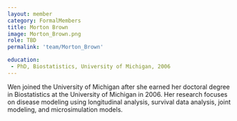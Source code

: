 ```yaml
---
layout: member
category: FormalMembers
title: Morton Brown
image: Morton_Brown.png
role: TBD
permalink: 'team/Morton_Brown'

education:
 - PhD, Biostatistics, University of Michigan, 2006
---
```


Wen joined the University of Michigan after she earned her doctoral degree in Biostatistics at the University of Michigan in 2006. Her research focuses on disease modeling using longitudinal analysis, survival data analysis, joint modeling, and microsimulation models.

